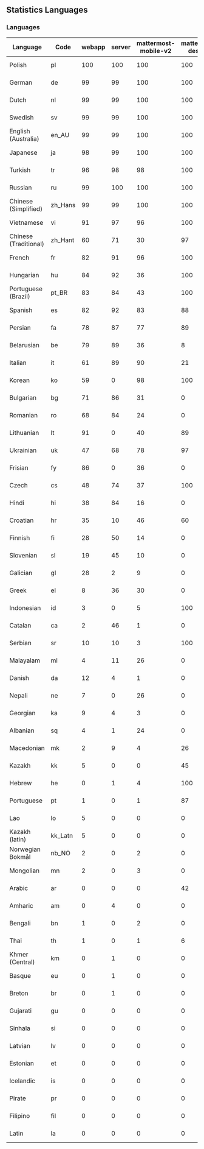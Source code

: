 ## Statistics Languages ##
###  Languages  ###
|Language|Code|webapp|server|mattermost-mobile-v2|mattermost-desktop|playbook-webapp|calls-webapp|Total|Last Modified|
|---|---|---|---|---|---|---|---|---|---|
|Polish|pl| 100| 100| 100| 100| 0| 100| 100|2023-12-20T06:47:42.982220Z|
|German|de| 99| 99| 100| 100| 0| 100| 99|2023-12-19T20:26:00.155799Z|
|Dutch|nl| 99| 99| 100| 100| 0| 100| 99|2023-12-19T20:30:37.027550Z|
|Swedish|sv| 99| 99| 100| 100| 0| 99| 99|2023-12-19T20:32:01.795373Z|
|English (Australia)|en_AU| 99| 99| 100| 100| 0| 0| 99|2023-12-19T20:26:16.648300Z|
|Japanese|ja| 98| 99| 100| 100| 0| 100| 99|2023-12-19T20:28:39.181262Z|
|Turkish|tr| 96| 98| 98| 100| 0| 99| 97|2023-12-19T20:32:17.821806Z|
|Russian|ru| 99| 100| 100| 100| 0| 76| 96|2023-12-20T06:29:48.587404Z|
|Chinese (Simplified)|zh_Hans| 99| 99| 100| 100| 0| 100| 94|2023-12-20T05:05:04.176024Z|
|Vietnamese|vi| 91| 97| 96| 100| 0| 99| 94|2023-12-19T20:32:34.660656Z|
|Chinese (Traditional)|zh_Hant| 60| 71| 30| 97| 0| 16| 88|2023-12-19T20:32:50.630969Z|
|French|fr| 82| 91| 96| 100| 0| 58| 82|2023-12-19T20:27:12.953374Z|
|Hungarian|hu| 84| 92| 36| 100| 0| 0| 82|2023-12-19T20:28:07.418131Z|
|Portuguese (Brazil)|pt_BR| 83| 84| 43| 100| 0| 99| 80|2023-12-19T20:30:59.558063Z|
|Spanish|es| 82| 92| 83| 88| 0| 28| 79|2023-12-18T11:06:54.301790Z|
|Persian|fa| 78| 87| 77| 89| 0| 0| 76|2023-12-19T20:26:48.639542Z|
|Belarusian|be| 79| 89| 36| 8| 0| 0| 74|2023-12-19T20:25:05.997265Z|
|Italian|it| 61| 89| 90| 21| 0| 23| 70|2023-12-19T20:28:30.822687Z|
|Korean|ko| 59| 0| 98| 100| 0| 99| 70|2023-12-19T20:29:19.238645Z|
|Bulgarian|bg| 71| 86| 31| 0| 0| 0| 69|2023-12-19T20:25:14.246293Z|
|Romanian|ro| 68| 84| 24| 0| 0| 0| 65|2023-12-19T20:31:14.823549Z|
|Lithuanian|lt| 91| 0| 40| 89| 0| 88| 62|2023-12-14T13:16:37.238370Z|
|Ukrainian|uk| 47| 68| 78| 97| 0| 0| 58|2023-12-19T20:32:25.602537Z|
|Frisian|fy| 86| 0| 36| 0| 0| 0| 55|2023-12-06T07:19:26.939025Z|
|Czech|cs| 48| 74| 37| 100| 0| 99| 53|2023-12-19T20:25:44.949165Z|
|Hindi|hi| 38| 84| 16| 0| 0| 0| 46|2023-12-18T11:08:24.643813Z|
|Croatian|hr| 35| 10| 46| 60| 0| 99| 36|2023-11-24T11:38:49.446722Z|
|Finnish|fi| 28| 50| 14| 0| 0| 0| 31|2023-12-19T20:26:57.105174Z|
|Slovenian|sl| 19| 45| 10| 0| 0| 0| 23|2023-12-19T20:31:38.093585Z|
|Galician|gl| 28| 2| 9| 0| 0| 0| 18|2023-11-20T21:22:20.048285Z|
|Greek|el| 8| 36| 30| 0| 0| 0| 18|2023-12-19T20:26:09.128041Z|
|Indonesian|id| 3| 0| 5| 100| 0| 0| 14|2023-11-07T11:55:12.955118Z|
|Catalan|ca| 2| 46| 1| 0| 0| 0| 13|2023-11-07T11:54:10.087147Z|
|Serbian|sr| 10| 10| 3| 100| 0| 0| 12|2023-11-20T21:34:41.627214Z|
|Malayalam|ml| 4| 11| 26| 0| 0| 0| 9|2023-10-24T20:55:57.621229Z|
|Danish|da| 12| 4| 1| 0| 0| 0| 8|2023-12-19T20:25:52.845019Z|
|Nepali|ne| 7| 0| 26| 0| 0| 0| 7|2023-11-20T21:30:41.988684Z|
|Georgian|ka| 9| 4| 3| 0| 0| 0| 7|2023-11-20T21:25:58.799542Z|
|Albanian|sq| 4| 1| 24| 0| 0| 0| 5|2023-11-13T11:09:55.892074Z|
|Macedonian|mk| 2| 9| 4| 26| 0| 0| 5|2023-11-16T13:38:15.110899Z|
|Kazakh|kk| 5| 0| 0| 45| 0| 0| 4|2023-12-03T06:02:12.795059Z|
|Hebrew|he| 0| 1| 4| 100| 0| 0| 4|2023-11-16T13:37:22.453849Z|
|Portuguese|pt| 1| 0| 1| 87| 0| 0| 3|2023-10-30T05:05:57.136879Z|
|Lao|lo| 5| 0| 0| 0| 0| 0| 3|2023-10-09T15:20:58.408506Z|
|Kazakh (latin)|kk_Latn| 5| 0| 0| 0| 0| 0| 3|2023-10-24T20:54:35.554803Z|
|Norwegian Bokmål|nb_NO| 2| 0| 2| 0| 0| 0| 2|2023-10-24T20:56:17.583395Z|
|Mongolian|mn| 2| 0| 3| 0| 0| 0| 2|2023-11-15T16:23:04.700139Z|
|Arabic|ar| 0| 0| 0| 42| 0| 0| 1|2023-10-09T15:20:58.462991Z|
|Amharic|am| 0| 4| 0| 0| 0| 0| 1|2023-10-09T15:20:58.102825Z|
|Bengali|bn| 1| 0| 2| 0| 0| 0| 1|2023-10-09T15:20:58.129127Z|
|Thai|th| 1| 0| 1| 6| 0| 0| 1|2023-11-27T13:16:51.523833Z|
|Khmer (Central)|km| 0| 1| 0| 0| 0| 0| 0|2023-10-09T15:20:58.389365Z|
|Basque|eu| 0| 1| 0| 0| 0| 0| 0|2023-10-09T15:20:58.220029Z|
|Breton|br| 0| 1| 0| 0| 0| 0| 0|2023-10-09T15:20:58.146710Z|
|Gujarati|gu| 0| 0| 0| 0| 0| 0| 0|2023-10-09T15:20:58.279932Z|
|Sinhala|si| 0| 0| 0| 0| 0| 0| 0|2023-10-09T15:20:58.537638Z|
|Latvian|lv| 0| 0| 0| 0| 0| 0| 0|2023-10-09T15:20:58.426415Z|
|Estonian|et| 0| 0| 0| 0| 0| 0| 0|2023-10-09T15:20:58.209138Z|
|Icelandic|is| 0| 0| 0| 0| 0| 0| 0|2023-10-09T15:20:58.340445Z|
|Pirate|pr| 0| 0| 0| 0| 0| 0| 0|2023-10-09T15:20:58.506339Z|
|Filipino|fil| 0| 0| 0| 0| 0| 0| 0|2023-10-09T15:20:58.242109Z|
|Latin|la| 0| 0| 0| 0| 0| 0| 0|2023-10-09T15:20:58.399153Z|

